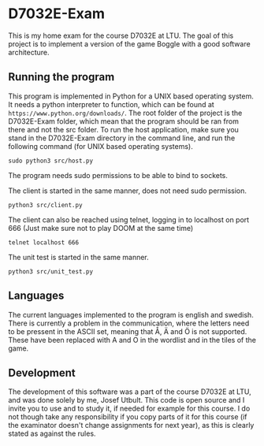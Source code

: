# D7032E-Exam
This is my home exam for the course D7032E at LTU. The goal of this project is to implement a version 
of the game Boggle with a good software architecture.

## Running the program
This program is implemented in Python for a UNIX based operating system. It needs a python interpreter to function, which can be found 
at `https://www.python.org/downloads/`. The root folder of the project is the D7032E-Exam folder, which 
mean that the program should be ran from there and not the src folder. To run the host application, make
sure you stand in the D7032E-Exam directory in the command line, and run the following command (for UNIX 
based operating systems).

```sudo python3 src/host.py```

The program needs sudo permissions to be able to bind to sockets. 

The client is started in the same manner, does not need sudo permission.

```python3 src/client.py```

The client can also be reached using telnet, logging in to localhost on port 666 (Just make sure not to 
play DOOM at the same time)

```telnet localhost 666```

The unit test is started in the same manner.

```python3 src/unit_test.py```

## Languages
The current languages implemented to the program is english and swedish. There is currently a 
problem in the communication, where the letters need to be pressent in the
ASCII set, meaning that Å, Ä and Ö is not supported. These have been replaced
with A and O in the wordlist and in the tiles of the game.

## Development
The development of this software was a part of the course D7032E at LTU, and was done solely by me, 
Josef Utbult. This code is open source and I invite you to use and to study it, if needed for example 
for this course. I do not though take any responsibility if you copy parts of it for this course (if the 
examinator doesn't change assignments for next year), as this is clearly stated as against the rules.
